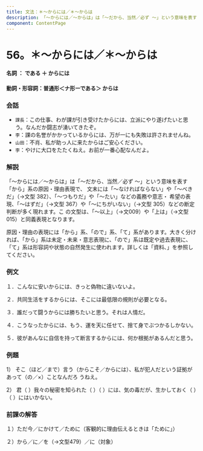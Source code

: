 ```yaml
---
title: 文法：＊～からには／＊～からは
description: 「～からには／～からは」は「～だから、当然／必ず ～」という意味を表す「から」系の原因・理由表現で、 文末には「～なければならない」や「～べきだ」（→文型 382）、「～つもりだ」や「～たい」などの義務や意志・ 希望の表現、「～はずだ」（→文型 367）や「～にちがいない」（→文型 305）などの断定判断が多く現れます。こ の文型は、「～以上」（→文009）や「上は」（→文型015）と同義表現となります。
component: ContentPage
---
```



# 56。＊～からには／＊～からは
#### 名詞 ： である ＋ からには
#### 動詞・形容詞：普通形＜ナ形ーである＞ からは
### 会話
- `課長`：この仕事、わが課が引き受けたからには、立派にやり遂げたいと思う。なんだか闘志が湧いてきたぞ。
- `李`：課の名誉がかかっているからには、万が一にも失敗は許されませんね。
- `山田`：不肖、私が助っ人に来たからはご安心ください。
- `李`：やけに大口をたたくねえ。お前が一番心配なんだよ。
### 解説
「～からには／～からは」は「～だから、当然／必ず ～」という意味を表す「から」系の原因・理由表現で、 文末には「～なければならない」や「～べきだ」（→文型 382）、「～つもりだ」や「～たい」などの義務や意志・ 希望の表現、「～はずだ」（→文型 367）や「～にちがいない」（→文型 305）などの断定判断が多く現れます。こ の文型は、「～以上」（→文009）や「上は」（→文型015）と同義表現となります。

原因・理由の表現には「から」系、「ので」系、「て」系があります。大きく分ければ、「から」系は未定・未来・意志表現に、「ので」系は既定や過去表現に、「て」系は形容詞や状態の自然発生に使われます。詳しくは「資料､」を参照してください。
### 例文
１．こんなに安いからには、きっと偽物に違いないよ。

２．共同生活をするからには、そこには最低限の規則が必要となる。

３．誰だって闘うからには勝ちたいと思う。それは人情だ。

４．こうなったからには、もう、運を天に任せて、捨て身でぶつかるしかない。

５．彼があんなに自信を持って断言するからには、何か根拠があるんだと思う。
### 例題
1） そこ（ほど／まで）言う（からこそ／からには）、私が犯人だという証拠があって（の／×）ことなんだろ うねえ。

2） 君（ ）我々の秘密を知られた（ ）（ ）には、気の毒だが、生かしておく（ ）（ ）にはいかない。
### 前課の解答
１）ただ今／にかけて／ために（客観的に理由伝えるときは「ために」）

２）から／に／を（→文型479）／に（対象）
